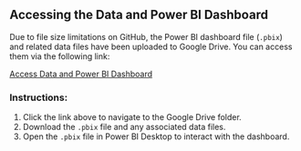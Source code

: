 ## Accessing the Data and Power BI Dashboard
Due to file size limitations on GitHub, the Power BI dashboard file (`.pbix`) and related data files have been uploaded to Google Drive. You can access them via the following link:

[Access Data and Power BI Dashboard]([https://drive.google.com/your-link-here](https://drive.google.com/file/d/1E2M9nD9C-pIe1vfs9fu0eHos1ETzACTA/view?usp=sharing))

### Instructions:
1. Click the link above to navigate to the Google Drive folder.
2. Download the `.pbix` file and any associated data files.
3. Open the `.pbix` file in Power BI Desktop to interact with the dashboard.
